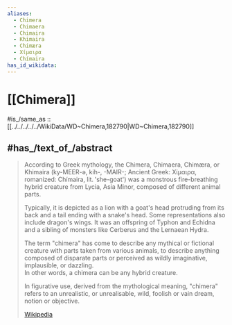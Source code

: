 ```yaml
---
aliases:
  - Chimera
  - Chimaera
  - Chimaira
  - Khimaira
  - Chimæra
  - Χίμαιρα
  - Chímaira
has_id_wikidata:
---
```


# [[Chimera]] 

#is_/same_as :: [[../../../../../WikiData/WD~Chimera,182790|WD~Chimera,182790]] 

## #has_/text_of_/abstract 

> According to Greek mythology, the Chimera, Chimaera, Chimæra, or Khimaira 
> (ky-MEER-ə, kih-, -⁠MAIR-; Ancient Greek: Χίμαιρα, romanized: Chímaira, lit. 'she-goat') 
> was a monstrous fire-breathing hybrid creature from Lycia, Asia Minor, 
> composed of different animal parts. 
> 
> Typically, it is depicted as a lion with a goat's head protruding from its back 
> and a tail ending with a snake's head. 
> Some representations also include dragon's wings. 
> It was an offspring of Typhon and Echidna 
> and a sibling of monsters like Cerberus and the Lernaean Hydra.
>
> The term "chimera" has come to describe any mythical or fictional creature 
> with parts taken from various animals, to describe anything composed of disparate parts 
> or perceived as wildly imaginative, implausible, or dazzling.  
> In other words, a chimera can be any hybrid creature.
>
> In figurative use, derived from the mythological meaning, 
> "chimera" refers to an unrealistic, or unrealisable, wild, foolish or vain dream, notion or objective.
>
> [Wikipedia](https://en.wikipedia.org/wiki/Chimera%20(mythology)) 

